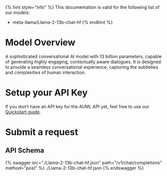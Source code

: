 [#references:start]: <> ({ "template": "openapi" })
{% hint style="info" %}
This documentation is valid for the following list of our models:
* meta-llama/Llama-2-13b-chat-hf
{% endhint %}

# Model Overview
A sophisticated conversational AI model with 13 billion parameters, capable of generating highly engaging, contextually aware dialogues. It is designed to provide a seamless conversational experience, capturing the subtleties and complexities of human interaction.

# Setup your API Key
If you don’t have an API key for the AI/ML API yet, feel free to use our [Quickstart guide](https://docs.aimlapi.com/quickstart/setting-up).

# Submit a request
## API Schema
{% swagger src="./Llama-2-13b-chat-hf.json" path="/v1/chat/completions" method="post" %}
./Llama-2-13b-chat-hf.json
{% endswagger %}

[#references:end]: <> ({})